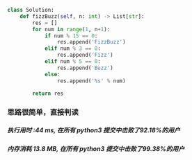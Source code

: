 ```python
class Solution:
    def fizzBuzz(self, n: int) -> List[str]:
        res = []
        for num in range(1, n+1):
            if num % 15 == 0:
                res.append('FizzBuzz')
            elif num % 3 == 0:
                res.append('Fizz')
            elif num % 5 == 0:
                res.append('Buzz')
            else:
                res.append('%s' % num)

        return res
```

### 思路很简单，直接判读

##### 执行用时 :44 ms, 在所有 python3 提交中击败了92.18%的用户
##### 内存消耗 13.8 MB, 在所有 python3 提交中击败了99.38%的用户
